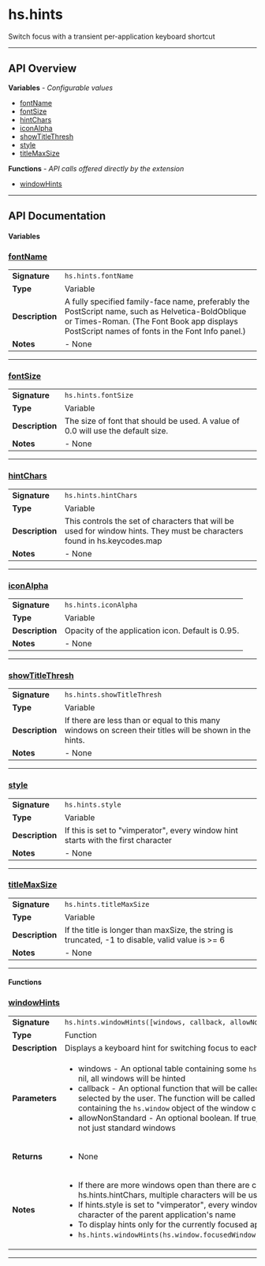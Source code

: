 # hs.hints

Switch focus with a transient per-application keyboard shortcut

---

## API Overview
**Variables** - _Configurable values_
 * [fontName](#fontname)
 * [fontSize](#fontsize)
 * [hintChars](#hintchars)
 * [iconAlpha](#iconalpha)
 * [showTitleThresh](#showtitlethresh)
 * [style](#style)
 * [titleMaxSize](#titlemaxsize)

**Functions** - _API calls offered directly by the extension_
 * [windowHints](#windowhints)


---

## API Documentation

#### Variables


### [fontName](#fontname)

|                                             |                                                                                     |
| --------------------------------------------|-------------------------------------------------------------------------------------|
| **Signature**                               | `hs.hints.fontName`                                                                    |
| **Type**                                    | Variable                                                                     |
| **Description**                             | A fully specified family-face name, preferably the PostScript name, such as Helvetica-BoldOblique or Times-Roman. (The Font Book app displays PostScript names of fonts in the Font Info panel.)                                                                     |
| **Notes**                                   | - None |

---


### [fontSize](#fontsize)

|                                             |                                                                                     |
| --------------------------------------------|-------------------------------------------------------------------------------------|
| **Signature**                               | `hs.hints.fontSize`                                                                    |
| **Type**                                    | Variable                                                                     |
| **Description**                             | The size of font that should be used. A value of 0.0 will use the default size.                                                                     |
| **Notes**                                   | - None |

---


### [hintChars](#hintchars)

|                                             |                                                                                     |
| --------------------------------------------|-------------------------------------------------------------------------------------|
| **Signature**                               | `hs.hints.hintChars`                                                                    |
| **Type**                                    | Variable                                                                     |
| **Description**                             | This controls the set of characters that will be used for window hints. They must be characters found in hs.keycodes.map                                                                     |
| **Notes**                                   | - None |

---


### [iconAlpha](#iconalpha)

|                                             |                                                                                     |
| --------------------------------------------|-------------------------------------------------------------------------------------|
| **Signature**                               | `hs.hints.iconAlpha`                                                                    |
| **Type**                                    | Variable                                                                     |
| **Description**                             | Opacity of the application icon. Default is 0.95.                                                                     |
| **Notes**                                   | - None |

---


### [showTitleThresh](#showtitlethresh)

|                                             |                                                                                     |
| --------------------------------------------|-------------------------------------------------------------------------------------|
| **Signature**                               | `hs.hints.showTitleThresh`                                                                    |
| **Type**                                    | Variable                                                                     |
| **Description**                             | If there are less than or equal to this many windows on screen their titles will be shown in the hints.                                                                     |
| **Notes**                                   | - None |

---


### [style](#style)

|                                             |                                                                                     |
| --------------------------------------------|-------------------------------------------------------------------------------------|
| **Signature**                               | `hs.hints.style`                                                                    |
| **Type**                                    | Variable                                                                     |
| **Description**                             | If this is set to "vimperator", every window hint starts with the first character                                                                     |
| **Notes**                                   | - None |

---


### [titleMaxSize](#titlemaxsize)

|                                             |                                                                                     |
| --------------------------------------------|-------------------------------------------------------------------------------------|
| **Signature**                               | `hs.hints.titleMaxSize`                                                                    |
| **Type**                                    | Variable                                                                     |
| **Description**                             | If the title is longer than maxSize, the string is truncated, -1 to disable, valid value is >= 6                                                                     |
| **Notes**                                   | - None |

---

#### Functions


### [windowHints](#windowhints)

|                                             |                                                                                     |
| --------------------------------------------|-------------------------------------------------------------------------------------|
| **Signature**                               | `hs.hints.windowHints([windows, callback, allowNonStandard])`                                                                    |
| **Type**                                    | Function                                                                     |
| **Description**                             | Displays a keyboard hint for switching focus to each window                                                                     |
| **Parameters**                              | <ul><li>windows - An optional table containing some `hs.window` objects. If this value is nil, all windows will be hinted</li><li>callback - An optional function that will be called when a window has been selected by the user. The function will be called with a single argument containing the `hs.window` object of the window chosen by the user</li><li>allowNonStandard - An optional boolean.  If true, all windows will be included, not just standard windows</li></ul> |
| **Returns**                                 | <ul><li>None</li></ul>          |
| **Notes**                                   | <ul><li>If there are more windows open than there are characters available in hs.hints.hintChars, multiple characters will be used</li><li>If hints.style is set to "vimperator", every window hint is prefixed with the first character of the parent application's name</li><li>To display hints only for the currently focused application, try something like:</li><li> `hs.hints.windowHints(hs.window.focusedWindow():application():allWindows())`</li></ul> |

---

